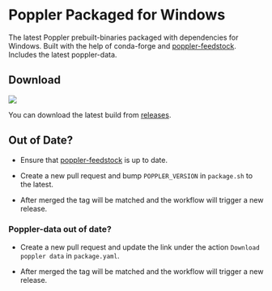 # Poppler Packaged for Windows

The latest Poppler prebuilt-binaries packaged with dependencies for Windows. Built with the help of conda-forge and [poppler-feedstock](https://github.com/conda-forge/poppler-feedstock). Includes the latest poppler-data.

## Download
![](https://github.com/oschwartz10612/poppler-windows/workflows/Package%20For%20Windows/badge.svg)

You can download the latest build from [releases](https://github.com/oschwartz10612/poppler-windows/releases/latest).

## Out of Date?

- Ensure that [poppler-feedstock](https://github.com/conda-forge/poppler-feedstock) is up to date. 

- Create a new pull request and bump `POPPLER_VERSION` in `package.sh` to the latest.  

- After merged the tag will be matched and the workflow will trigger a new release.

### Poppler-data out of date?

- Create a new pull request and update the link under the action `Download poppler data` in `package.yaml`.  

- After merged the tag will be matched and the workflow will trigger a new release.